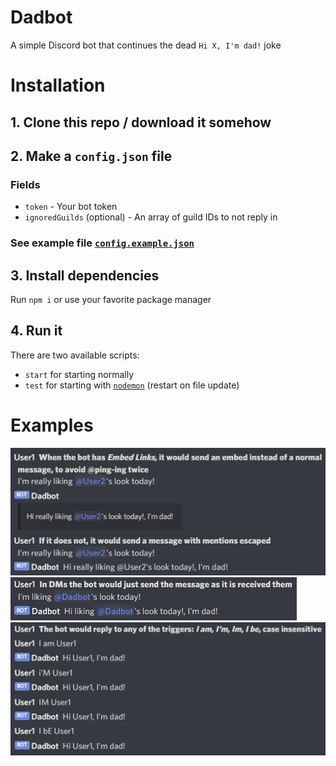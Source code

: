 # Dadbot

A simple Discord bot that continues the dead `Hi X, I'm dad!` joke

# Installation

## 1. Clone this repo / download it somehow

## 2. Make a `config.json` file

### Fields

- `token` - Your bot token
- `ignoredGuilds` (optional) - An array of guild IDs to not reply in

### See example file [`config.example.json`](./config.example.json)

## 3. Install dependencies

Run `npm i` or use your favorite package manager

## 4. Run it

There are two available scripts:

- `start` for starting normally
- `test` for starting with [`nodemon`](https://github.com/remy/nodemon) (restart on file update)

# Examples

![In servers](assets/server.png)
![In DMs](assets/direct.png)
![Different triggers](assets/triggers.png)

